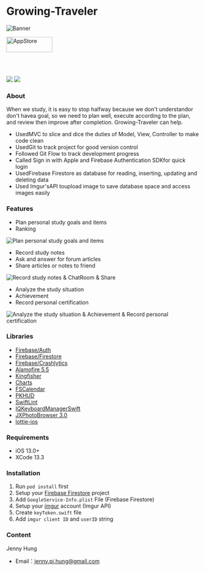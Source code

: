 # Growing-Traveler

![Banner](https://i.imgur.com/N2ozLuu.png)


<a href="https://apps.apple.com/tw/app/成長旅客/id1619736522">
    <img src="https://i.imgur.com/XVAqDys.png" alt="AppStore" width="120px" height="40px"/>
</a>

<BR><BR>

<p>
    <img src="https://img.shields.io/badge/platform-iOS-lightgrey">
    <img src="https://img.shields.io/badge/version-1.1-yellow">
</p>

### About
When we study, it is easy to stop halfway because we don't understandor don't havea goal, so we need to
plan well, execute according to the plan, and review then improve after completion. Growing-Traveler can help.
 - UsedMVC to slice and dice the duties of Model, View, Controller to make code clean
 - UsedGit to track project for good version control
 - Followed Git Flow to track development progress
 - Called Sign in with Apple and Firebase Authentication SDKfor quick login
 - UsedFirebase Firestore as database for reading, inserting, updating and deleting data
 - Used Imgur'sAPI toupload image to save database space and access images easily

### Features
 - Plan personal study goals and items
 - Ranking
 
 ![Plan personal study goals and items](https://i.imgur.com/6ljGN1Z.png)

 - Record study notes
 - Ask and answer for forum articles
 - Share articles or notes to friend

![Record study notes & ChatRoom & Share](https://i.imgur.com/O8Ynumy.png)

 - Analyze the study situation
 - Achievement
 - Record personal certification

![Analyze the study situation & Achievement & Record personal certification](https://i.imgur.com/8V6fFSD.png)

### Libraries
 - [Firebase/Auth](https://github.com/firebase/firebase-ios-sdk)
 - [Firebase/Firestore](https://github.com/firebase/firebase-ios-sdk)
 - [Firebase/Crashlytics](https://github.com/firebase/firebase-ios-sdk)
 - [Alamofire 5.5](https://github.com/Alamofire/Alamofire)
 - [Kingfisher](https://github.com/onevcat/Kingfisher)
 - [Charts](https://github.com/danielgindi/Charts)
 - [FSCalendar](https://github.com/WenchaoD/FSCalendar)
 - [PKHUD](https://github.com/pkluz/PKHUD)
 - [SwiftLint](https://github.com/realm/SwiftLint)
 - [IQKeyboardManagerSwift](https://github.com/hackiftekhar/IQKeyboardManager)
 - [JXPhotoBrowser 3.0](https://github.com/JiongXing/PhotoBrowser)
 - [lottie-ios](https://github.com/airbnb/lottie-ios)

### Requirements
 - iOS 13.0+
 - XCode 13.3

### Installation
1. Run `pod install` first
2. Setup your [Firebase Firestore](https://console.firebase.google.com/u/0/) project
3. Add `GoogleService-Info.plist` File (Firebase Firestore)
4. Setup your [imgur](https://api.imgur.com/) account (Imgur API)
5. Create `keyToken.swift` file
6. Add `imgur client ID` and `userID` string

### Content
Jenny Hung
 - Email：[jenny.pj.hung@gmail.com](mailto:jenny.pj.hung@gmail.com)
